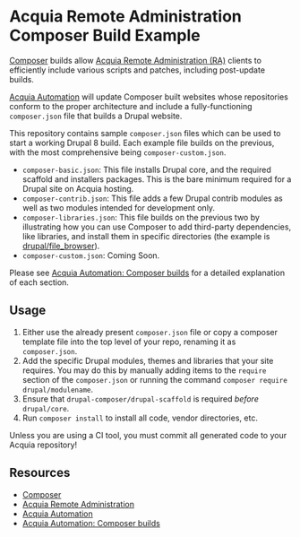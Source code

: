 # Acquia Remote Administration Composer Build Example
[Composer](https://getcomposer.org/) builds allow [Acquia Remote Administration (RA)](https://docs.acquia.com/ra) clients to efficiently include various scripts and patches, including post-update builds.

[Acquia Automation](https://docs.acquia.com/ra/automation) will update Composer built websites whose repositories conform to the proper architecture and include a fully-functioning ```composer.json``` file that builds a Drupal website.

This repository contains sample ```composer.json``` files which can be used to start a working Drupal 8 build. Each example file builds on the previous, with the most comprehensive being ```composer-custom.json```.
* ```composer-basic.json```: This file installs Drupal core, and the required scaffold and installers packages. This is the bare minimum required for a Drupal site on Acquia hosting.
* ```composer-contrib.json```: This file adds a few Drupal contrib modules as well as two modules intended for development only.
* ```composer-libraries.json```:  This file builds on the previous two by illustrating how you can use Composer to add third-party dependencies, like libraries, and install them in specific directories (the example is [drupal/file_browser](https://www.drupal.org/project/file_browser)).
* ```composer-custom.json```: Coming Soon.

Please see [Acquia Automation: Composer builds](https://docs.acquia.com/ra/automation/composer) for a detailed explanation of each section.

## Usage

1. Either use the already present ```composer.json``` file or copy a composer template file into the top level of your repo, renaming it as ```composer.json```.
1. Add the specific Drupal modules, themes and libraries that your site requires. You may do this by manually adding items to the ```require``` section of the ```composer.json``` or running the command ```composer require drupal/modulename```.
1. Ensure that ```drupal-composer/drupal-scaffold``` is required *before* ```drupal/core```.
1. Run ```composer install``` to install all code, vendor directories, etc.

Unless you are using a CI tool, you must commit all generated code to your Acquia repository!

## Resources

* [Composer](https://getcomposer.org/)
* [Acquia Remote Administration](https://docs.acquia.com/ra)
* [Acquia Automation](https://docs.acquia.com/ra/automation)
* [Acquia Automation: Composer builds](https://docs.acquia.com/ra/automation/composer)

